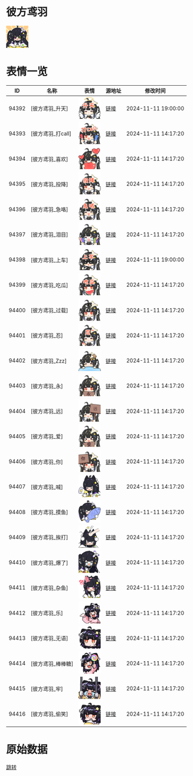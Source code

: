 # 彼方鸢羽

<img src="./cover.png" height="60" alt="cover" />

# 表情一览

|ID|名称|表情|源地址|修改时间|
|----|----|----|----|----|
|94392|[彼方鸢羽_升天]|<img src="./pic/094392_%5B彼方鸢羽_升天%5D.png" height="60" alt="升天"/>|[链接](https://i0.hdslb.com/bfs/garb/9d1fc9b42ecc56ba00358dd33455cf712d185739.png)|2024-11-11 19:00:00|
|94393|[彼方鸢羽_打call]|<img src="./pic/094393_%5B彼方鸢羽_打call%5D.png" height="60" alt="打call"/>|[链接](https://i0.hdslb.com/bfs/garb/62650e01f58589a4441f11802759b222a6063add.png)|2024-11-11 14:17:20|
|94394|[彼方鸢羽_喜欢]|<img src="./pic/094394_%5B彼方鸢羽_喜欢%5D.png" height="60" alt="喜欢"/>|[链接](https://i0.hdslb.com/bfs/garb/a109f95ed1910eff01d08a23585a726630ea0fd1.png)|2024-11-11 14:17:20|
|94395|[彼方鸢羽_投降]|<img src="./pic/094395_%5B彼方鸢羽_投降%5D.png" height="60" alt="投降"/>|[链接](https://i0.hdslb.com/bfs/garb/6d73e42eb7ba63c9e82a8f23b54fdf0e14e0aef8.png)|2024-11-11 14:17:20|
|94396|[彼方鸢羽_急咯]|<img src="./pic/094396_%5B彼方鸢羽_急咯%5D.png" height="60" alt="急咯"/>|[链接](https://i0.hdslb.com/bfs/garb/8f808134fddaf456ddce99753516431579a621fb.png)|2024-11-11 14:17:20|
|94397|[彼方鸢羽_泪目]|<img src="./pic/094397_%5B彼方鸢羽_泪目%5D.png" height="60" alt="泪目"/>|[链接](https://i0.hdslb.com/bfs/garb/1147d73d798648a40b4975b2f58b9495b7d1950b.png)|2024-11-11 14:17:20|
|94398|[彼方鸢羽_上车]|<img src="./pic/094398_%5B彼方鸢羽_上车%5D.png" height="60" alt="上车"/>|[链接](https://i0.hdslb.com/bfs/garb/41c59e503c06bbfe00781d6fd5c4374ca58cb466.png)|2024-11-11 19:00:00|
|94399|[彼方鸢羽_吃瓜]|<img src="./pic/094399_%5B彼方鸢羽_吃瓜%5D.png" height="60" alt="吃瓜"/>|[链接](https://i0.hdslb.com/bfs/garb/27844edb354563356b7510606c745236faacd312.png)|2024-11-11 14:17:20|
|94400|[彼方鸢羽_过载]|<img src="./pic/094400_%5B彼方鸢羽_过载%5D.png" height="60" alt="过载"/>|[链接](https://i0.hdslb.com/bfs/garb/6dc3fd5ee7a0a02eeba0cf821f0b5055a70c32ac.png)|2024-11-11 14:17:20|
|94401|[彼方鸢羽_忍]|<img src="./pic/094401_%5B彼方鸢羽_忍%5D.png" height="60" alt="忍"/>|[链接](https://i0.hdslb.com/bfs/garb/0c2b3bb45ccf3ba711a9ade16de410d2682f111f.png)|2024-11-11 14:17:20|
|94402|[彼方鸢羽_Zzz]|<img src="./pic/094402_%5B彼方鸢羽_Zzz%5D.png" height="60" alt="Zzz"/>|[链接](https://i0.hdslb.com/bfs/garb/bf008475afc48d3a593bb52131c580ad4b406fff.png)|2024-11-11 14:17:20|
|94403|[彼方鸢羽_永]|<img src="./pic/094403_%5B彼方鸢羽_永%5D.png" height="60" alt="永"/>|[链接](https://i0.hdslb.com/bfs/garb/3966802e61f29e3f2368526f6ee1f9e7e0fa3fe8.png)|2024-11-11 14:17:20|
|94404|[彼方鸢羽_远]|<img src="./pic/094404_%5B彼方鸢羽_远%5D.png" height="60" alt="远"/>|[链接](https://i0.hdslb.com/bfs/garb/2bf888c234b51eb32ba5920d2a824b42bb309e20.png)|2024-11-11 14:17:20|
|94405|[彼方鸢羽_爱]|<img src="./pic/094405_%5B彼方鸢羽_爱%5D.png" height="60" alt="爱"/>|[链接](https://i0.hdslb.com/bfs/garb/c3d04e78c8cd42f538c01c9625629df72cefd538.png)|2024-11-11 14:17:20|
|94406|[彼方鸢羽_你]|<img src="./pic/094406_%5B彼方鸢羽_你%5D.png" height="60" alt="你"/>|[链接](https://i0.hdslb.com/bfs/garb/23bcac463b53c7740571619193ac07fe867e760f.png)|2024-11-11 14:17:20|
|94407|[彼方鸢羽_喊]|<img src="./pic/094407_%5B彼方鸢羽_喊%5D.png" height="60" alt="喊"/>|[链接](https://i0.hdslb.com/bfs/garb/f9d2c937bc0bd93c8fa54a1c2da91dd9974e520f.png)|2024-11-11 14:17:20|
|94408|[彼方鸢羽_摸鱼]|<img src="./pic/094408_%5B彼方鸢羽_摸鱼%5D.png" height="60" alt="摸鱼"/>|[链接](https://i0.hdslb.com/bfs/garb/5d8acb1c1402b37a57da4f7be1db31089f64b3c4.png)|2024-11-11 14:17:20|
|94409|[彼方鸢羽_挨打]|<img src="./pic/094409_%5B彼方鸢羽_挨打%5D.png" height="60" alt="挨打"/>|[链接](https://i0.hdslb.com/bfs/garb/ea1c622c618e25ae724786858ef964d7d4a31ccb.png)|2024-11-11 14:17:20|
|94410|[彼方鸢羽_爆了]|<img src="./pic/094410_%5B彼方鸢羽_爆了%5D.png" height="60" alt="爆了"/>|[链接](https://i0.hdslb.com/bfs/garb/51904aa31073b8a8de28e4da16a79be6670afe72.png)|2024-11-11 14:17:20|
|94411|[彼方鸢羽_杂鱼]|<img src="./pic/094411_%5B彼方鸢羽_杂鱼%5D.png" height="60" alt="杂鱼"/>|[链接](https://i0.hdslb.com/bfs/garb/66fc8ed1018d744f6d0295cf7663b5c1e3dbe024.png)|2024-11-11 14:17:20|
|94412|[彼方鸢羽_乐]|<img src="./pic/094412_%5B彼方鸢羽_乐%5D.png" height="60" alt="乐"/>|[链接](https://i0.hdslb.com/bfs/garb/9dfb168c54fbd990931ce3fe5d3706765d57a5c0.png)|2024-11-11 14:17:20|
|94413|[彼方鸢羽_无语]|<img src="./pic/094413_%5B彼方鸢羽_无语%5D.png" height="60" alt="无语"/>|[链接](https://i0.hdslb.com/bfs/garb/f6fcf99041af35ee958132213ad73589c14eb914.png)|2024-11-11 14:17:20|
|94414|[彼方鸢羽_棒棒糖]|<img src="./pic/094414_%5B彼方鸢羽_棒棒糖%5D.png" height="60" alt="棒棒糖"/>|[链接](https://i0.hdslb.com/bfs/garb/d9782848f319ba7cdc73ae8c0c4b29cbe863411a.png)|2024-11-11 14:17:20|
|94415|[彼方鸢羽_牢]|<img src="./pic/094415_%5B彼方鸢羽_牢%5D.png" height="60" alt="牢"/>|[链接](https://i0.hdslb.com/bfs/garb/ffdb0d399e46bb1718d2f71faa1fb27db53233f9.png)|2024-11-11 14:17:20|
|94416|[彼方鸢羽_偷笑]|<img src="./pic/094416_%5B彼方鸢羽_偷笑%5D.png" height="60" alt="偷笑"/>|[链接](https://i0.hdslb.com/bfs/garb/35c14c320af6bb2b66be0033ec39022101c7e113.png)|2024-11-11 14:17:20|

# 原始数据

[跳转](./raw.json)

